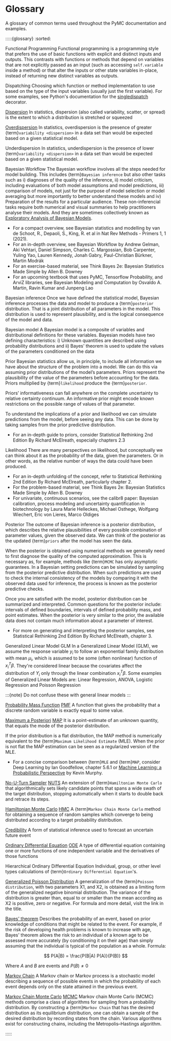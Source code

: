 # Glossary

A glossary of common terms used throughout the PyMC documentation and examples.

:::::{glossary}
:sorted:

Functional Programming
  Functional programming is a programming style that prefers the use of basic functions with explicit and distinct inputs and outputs.
  This contrasts with functions or methods that depend on variables that are not explicitly passed as an input (such as accessing `self.variable` inside a method) or that alter the inputs or other state variables in-place, instead of returning new distinct variables as outputs.

Dispatching
  Choosing which function or method implementation to use based on the type of the input variables (usually just the first variable). For some examples, see Python's documentation for the [singledispatch](https://docs.python.org/3/library/functools.html#functools.singledispatch) decorator.

[Dispersion](https://en.wikipedia.org/wiki/Statistical_dispersion)
  In statistics, dispersion (also called variability, scatter, or spread) is the extent to which a distribution is stretched or squeezed

[Overdispersion](https://en.wikipedia.org/wiki/Overdispersion)
  In statistics, overdispersion is the presence of greater {term}`variability <dispersion>` in a data set than would be expected based on a given statistical model.

Underdispersion
  In statistics, underdispersion is the presence of lower {term}`variability <dispersion>` in a data set than would be expected based on a given statistical model.

Bayesian Workflow
  The Bayesian workflow involves all the steps needed for model building. This includes {term}`Bayesian inference` but also other tasks such as i) diagnoses of the quality of the inference, ii) model criticism, including evaluations of both model assumptions and model predictions, iii) comparison of models, not
just for the purpose of model selection or model averaging but more importantly to better understand these models and iv) Preparation of the results for a particular audience. These non-inferencial tasks require both numerical and visual summaries to help practitioners analyse their models. And they are sometimes collectively known as [Exploratory Analysis of Bayesian Models](https://joss.theoj.org/papers/10.21105/joss.01143).
  - For a compact overview, see Bayesian statistics and modelling by van de Schoot, R., Depaoli, S., King, R. et al in Nat Rev Methods - Primers 1, 1 (2021).
  - For an in-depth overview, see Bayesian Workflow by Andrew Gelman, Aki Vehtari, Daniel Simpson, Charles C. Margossian, Bob Carpenter, Yuling Yao, Lauren Kennedy, Jonah Gabry, Paul-Christian Bürkner, Martin Modrák
  - For an exercise-based material, see Think Bayes 2e: Bayesian Statistics Made Simple by Allen B. Downey
  - For an upcoming textbook that uses PyMC, Tensorflow Probability, and ArviZ libraries, see Bayesian Modeling and Computation by Osvaldo A. Martin, Ravin Kumar and Junpeng Lao

Bayesian inference
  Once we have defined the statistical model, Bayesian inference processes the data and model to produce a {term}`posterior` distribution. That is a joint distribution of all parameters in the model. This distribution is used to represent plausibility, and is the logical consequence of the model and data.

Bayesian model
  A Bayesian model is a composite of variables and distributional definitions for these variables. Bayesian models have two defining characteristics: i) Unknown quantities are described using probability distributions and ii) Bayes' theorem is used to update the values of the parameters conditioned on the data

Prior
  Bayesian statistics allow us, in principle, to include all information we have about the structure of the problem into a model. We can do this via assuming prior distributions of the model’s parameters. Priors represent the plausibility of the value of the parameters before accounting for the data. Priors multiplied by {term}`likelihood` produce the {term}`posterior`.

  Priors’ informativeness can fall anywhere on the complete uncertainty to relative certainty continuum. An informative prior might encode known restrictions on the possible range of values of that parameter.

  To understand the implications of a prior and likelihood we can simulate predictions from the model, before seeing any data. This can be done by taking samples from the prior predictive distribution.

  - For an in-depth guide to priors, consider Statistical Rethinking 2nd Edition By Richard McElreath, especially chapters 2.3

Likelihood
  There are many perspectives on likelihood, but conceptually we can think about it as the probability of the data, given the parameters. Or in other words, as the relative number of ways the data could have been produced.

  - For an in-depth unfolding of the concept, refer to Statistical Rethinking 2nd Edition By Richard McElreath, particularly chapter 2.
  - For the problem-based material, see Think Bayes 2e: Bayesian Statistics Made Simple by Allen B. Downey
  - For univariate, continuous scenarios, see the calibr8 paper: Bayesian calibration, process modeling and uncertainty quantification in biotechnology by Laura Marie Helleckes,  Michael Osthege, Wolfgang Wiechert, Eric von Lieres, Marco Oldiges

Posterior
  The outcome of Bayesian inference is a posterior distribution, which describes the relative plausibilities of every possible combination of parameter values, given the observed data. We can think of the posterior as the updated {term}`priors` after the model has seen the data.

  When the posterior is obtained using numerical methods we generally need to first diagnose the quality of the computed approximation. This is necessary as, for example, methods like {term}`MCMC` has only asymptotic guarantees. In a Bayesian setting predictions can be simulated by sampling from the posterior predictive distribution. When such predictions are used to check the internal consistency of the models by comparing it with the observed data used for inference, the process is known as the posterior predictive checks.

  Once you are satisfied with the model, posterior distribution can be summarized and interpreted. Common questions for the posterior include: intervals of defined boundaries, intervals of defined probability mass, and point estimates. When the posterior is very similar to the prior, the available data does not contain much information about a parameter of interest.

  - For more on generating and interpreting the posterior samples, see Statistical Rethinking 2nd Edition By Richard McElreath, chapter 3.

Generalized Linear Model
GLM
  In a Generalized Linear Model (GLM), we assume the response variable $y_i$ to follow an
  exponential family distribution with mean $\mu_i$, which is assumed to be some (often nonlinear)
  function of $x_i^T\beta$. They're considered linear because the covariates affect the distribution
  of $Y_i$ only through the linear combination $x_i^T\beta$. Some examples of Generalized Linear
  Models are: Linear Regression, ANOVA, Logistic Regression and Poisson Regression

  :::{note} Do not confuse these with general linear models
  :::

[Probability Mass Function](https://en.wikipedia.org/wiki/Probability_mass_function)
[PMF](https://en.wikipedia.org/wiki/Probability_mass_function)
  A function that gives the probability that a discrete random variable is exactly equal to some value.

[Maximum a Posteriori](https://en.wikipedia.org/wiki/Maximum_a_posteriori_estimation)
[MAP](https://en.wikipedia.org/wiki/Maximum_a_posteriori_estimation)
  It is a point-estimate of an unknown quantity, that equals the mode of the posterior distribution. 

  If the prior distribution is a flat distribution, the MAP method is numerically equivalent to the {term}`Maximum Likelihood Estimate` (MLE). 
  When the prior is not flat the MAP estimation can be seen as a regularized version of the MLE.

  - For a concise comparison between {term}`MLE` and {term}`MAP`, consider Deep Learning by Ian Goodfellow, chapter 5.6.1 or [Machine Learning: a Probabilistic Perspective](https://probml.github.io/pml-book/book1.html) by Kevin Murphy.

[No-U-Turn Sampler](https://arxiv.org/abs/1111.4246)
[NUTS](https://arxiv.org/abs/1111.4246)
  An extension of {term}`Hamiltonian Monte Carlo` that algorithmically sets likely candidate points that spans a wide swath of the target distribution, stopping automatically when it starts to double back and retrace its steps.

[Hamiltonian Monte Carlo](https://en.wikipedia.org/wiki/Hamiltonian_Monte_Carlo)
[HMC](https://en.wikipedia.org/wiki/Hamiltonian_Monte_Carlo)
  A {term}`Markov Chain Monte Carlo` method for obtaining a sequence of random samples which converge to being distributed according to a target probability distribution.

[Credibility](https://en.wikipedia.org/wiki/Credibility_theory)
  A form of statistical inference used to forecast an uncertain future event

[Ordinary Differential Equation](https://en.wikipedia.org/wiki/Ordinary_differential_equation)
[ODE](https://en.wikipedia.org/wiki/Ordinary_differential_equation)
  A type of differential equation containing one or more functions of one independent variable and the derivatives of those functions

Hierarchical Ordinary Differential Equation
  Individual, group, or other level types calculations of {term}`Ordinary Differential Equation`'s.

[Generalized Poisson Distribution](https://doi.org/10.2307/1267389)
  A generalization of the {term}`Poisson distribution`, with two parameters X1, and X2, is obtained as a limiting form of the generalized negative binomial distribution. The variance of the distribution is greater than, equal to or smaller than the mean according as X2 is positive, zero or negative. For formula and more detail, visit the link in the title.

[Bayes' theorem](https://en.wikipedia.org/wiki/Bayes%27_theorem)
  Describes the probability of an event, based on prior knowledge of conditions that might be related to the event. For example, if the risk of developing health problems is known to increase with age, Bayes' theorem allows the risk to an individual of a known age to be assessed more accurately (by conditioning it on their age) than simply assuming that the individual is typical of the population as a whole.
  Formula:

  $$
  P(A|B) = \frac{P(B|A) P(A)}{P(B)}
  $$

  Where $A$ and $B$ are events and $P(B) \neq 0$


[Markov Chain](https://en.wikipedia.org/wiki/Markov_chain)
  A Markov chain or Markov process is a stochastic model describing a sequence of possible events in which the probability of each event depends only on the state attained in the previous event.

[Markov Chain Monte Carlo](https://en.wikipedia.org/wiki/Markov_chain_Monte_Carlo)
[MCMC](https://en.wikipedia.org/wiki/Markov_chain_Monte_Carlo)
  Markov chain Monte Carlo (MCMC) methods comprise a class of algorithms for sampling from a probability distribution. By constructing a {term}`Markov Chain` that has the desired distribution as its equilibrium distribution, one can obtain a sample of the desired distribution by recording states from the chain.  Various algorithms exist for constructing chains, including the Metropolis–Hastings algorithm.

:::::
